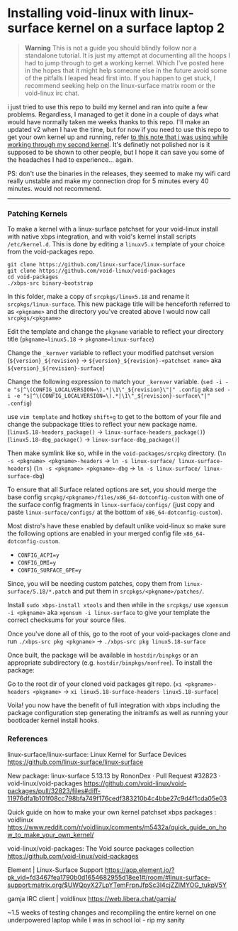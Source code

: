 # Installing void-linux with linux-surface kernel on a surface laptop 2
> **Warning** This is not a guide you should blindly follow nor a standalone tutorial. It is just my attempt at documenting all the hoops I had to jump through to get a working kernel. Which I've posted here in the hopes that it might help someone else in the future avoid some of the pitfalls I leaped head first into. If you happen to get stuck, I recommend seeking help on the linux-surface matrix room or the void-linux irc chat.

i just tried to use this repo to build my kernel and ran into quite a few problems. Regardless, I managed to get it done in a couple of days what would have normally taken me weeks thanks to this repo. I'll make an updated v2 when I have the time, but for now if you need to use this repo to get your own kernel up and running, refer [to this note that i was using while working through my second kernel](README.md.new). It's definetly not polished nor is it supposed to be shown to other people, but I hope it can save you some of the headaches I had to experience... again.

PS: don't use the binaries in the releases, they seemed to make my wifi card really unstable and make my connection drop for 5 minutes every 40 minutes. would not recommend.

---

### Patching Kernels
To make a kernel with a linux-surface patchset for your void-linux install with native xbps integration, and with void's kernel install scripts `/etc/kernel.d`. This is done by editing a `linuxv5.x` template of your choice from the void-packages repo.

```
git clone https://github.com/linux-surface/linux-surface
git clone https://github.com/void-linux/void-packages
cd void-packages
./xbps-src binary-bootstrap
```

In this folder, make a copy of `srcpkgs/linux5.18` and rename it `srcpkgs/linux-surface`. This new package title will be henceforth referred to as `<pkgname>` and the directory you've created above I would now call `srcpkgs/<pkgname>`

Edit the template and change the `pkgname` variable to reflect your directory title 
(`pkgname=linux5.18` -> `pkgname=linux-surface`)

Change the `_kernver` variable to reflect your modified patchset version
(`${version}_${revision}` -> `${version}_${revision}-<patchset name>` aka `${version}_${revision}-surface`)

Change the following expression to match your `_kernver` variable. 
(`sed -i -e "s|^\(CONFIG_LOCALVERSION=\).*|\1\"_${revision}\"|" .config` aka 
`sed -i -e "s|^\(CONFIG_LOCALVERSION=\).*|\1\"_${revision}-surface\"|" .config`)

use `vim template` and hotkey `shift+g` to get to the bottom of your file and  change the subpackage titles to reflect your new package name. 
(`linux5.18-headers_package()` -> `linux-surface-headers_package()`)
(`linux5.18-dbg_package()` -> `linux-surface-dbg_package()`)

Then make symlink like so, while in the `void-packages/srcpkg` directory.
(`ln -s <pkgname> <pkgname>-headers` -> `ln -s linux-surface/ linux-surface-headers`)
(`ln -s <pkgname> <pkgname>-dbg` -> `ln -s linux-surface/ linux-surface-dbg`)

To ensure that all Surface related options are set, you should merge the base config `srcpkg/<pkgname>/files/x86_64-dotconfig-custom` with one of the surface config fragments in `linux-surface/configs/` (just copy and paste `linux-surface/configs/` at the bottom of `x86_64-dotconfig-custom`). 

Most distro's have these enabled by default unlike void-linux so make sure the following options are enabled in your merged config file `x86_64-dotconfig-custom`.
- `CONFIG_ACPI=y`
- `CONFIG_DMI=y`
- `CONFIG_SURFACE_GPE=y`

Since, you will be needing custom patches, copy them from `linux-surface/5.18/*.patch` and put them in `srcpkgs/<pkgname>/patches/`.

Install `sudo xbps-install xtools` and then while in the `srcpkgs/` use `xgensum -i <pkgname>` aka `xgensum -i linux-surface` to give your template the correct checksums for your source files.

Once you've done all of this, go to the root of your void-packages clone and run `./xbps-src pkg <pkgname>` -> `./xbps-src pkg linux5.18-surface` 

Once built, the package will be available in `hostdir/binpkgs` or an appropriate subdirectory (e.g. `hostdir/binpkgs/nonfree`). To install the package:

Go to the root dir of your cloned void packages git repo.  (`xi <pkgname>-headers <pkgname>` -> `xi linux5.18-surface-headers linux5.18-surface`)

Voila! you now have the benefit of full integration with xbps including the package configuration step generating the initramfs as well as running your bootloader kernel install hooks.

### References
linux-surface/linux-surface: Linux Kernel for Surface Devices
https://github.com/linux-surface/linux-surface

New package: linux-surface 5.13.13 by RononDex · Pull Request #32823 · void-linux/void-packages
https://github.com/void-linux/void-packages/pull/32823/files#diff-11976dfa1b101f08cc798bfa749f176cedf383210b4c4bbe27c9d4f1cda05e03

Quick guide on how to make your own kernel patchset xbps packages : voidlinux
https://www.reddit.com/r/voidlinux/comments/m5432a/quick_guide_on_how_to_make_your_own_kernel/

void-linux/void-packages: The Void source packages collection
https://github.com/void-linux/void-packages

Element | Linux-Surface Support
https://app.element.io/?pk_vid=fd3467fea1790b0d1654682955d18ee1#/room/#linux-surface-support:matrix.org/$UWQpyX27LpYTemFrpnJfpSc3l4cjZZIMYOG_tukpV5Y

gamja IRC client | voidlinux
https://web.libera.chat/gamja/

~1.5 weeks of testing changes and recompiling the entire kernel on one underpowered laptop while I was in school lol - rip my sanity

